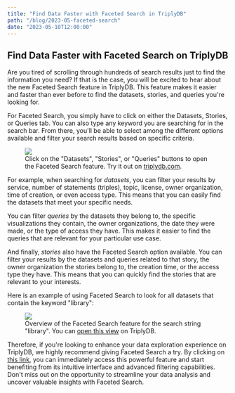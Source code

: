 ```yaml
---
title: "Find Data Faster with Faceted Search in TriplyDB"
path: "/blog/2023-05-faceted-search"
date: "2023-05-10T12:00:00"
---
```


## Find Data Faster with Faceted Search on TriplyDB

Are you tired of scrolling through hundreds of search results just to find the information you need? If that is the case, you will be excited to hear about the new Faceted Search feature in TriplyDB. This feature makes it easier and faster than ever before to find the datasets, stories, and queries you're looking for.

For Faceted Search, you simply have to click on either the Datasets, Stories, or Queries tab. You can also type any keyword you are searching for in the search bar. From there, you'll be able to select among the different options available and filter your search results based on specific criteria.

<figure>
  <a href="https://triplydb.com" target="_blank">
    <img src="goToFacetedSearch.png">
  </a>
  <figcaption>
    Click on the "Datasets", "Stories", or "Queries" buttons to open the  Faceted Search feature.  Try it out on <a href="https://triplydb.com" target="_blank">triplydb.com</a>.
  </figcaption>
</figure>

For example, when searching for *datasets*, you can filter your results by service, number of statements (triples), topic, license, owner organization, time of creation, or even access type.  This means that you can easily find the datasets that meet your specific needs.

You can filter *queries* by the datasets they belong to, the specific visualizations they contain, the owner organizations, the date they were made, or the type of access they have.  This makes it easier to find the queries that are relevant for your particular use case.

And finally, *stories* also have the Faceted Search option available.  You can filter your results by the datasets and queries related to that story, the owner organization the stories belong to, the creation time, or the access type they have.  This means that you can quickly find the stories that are relevant to your interests.

Here is an example of using Faceted Search to look for all datasets that contain the keyword "library":

<figure>
  <a href="https://triplydb.com/browse/datasets?q=library" target="_blank">
    <img src="facetedsearchDatasets.png">
  </a>
  <figcaption>
    Overview of the Faceted Search feature for the search string "library".  You can <a href="https://triplydb.com/browse/datasets?q=library" target="_blank">open this view</a> on TriplyDB.
  </figcaption>
</figure>

Therefore, if you're looking to enhance your data exploration experience on TriplyDB, we highly recommend giving Faceted Search a try.  By clicking on [this link](https://triplydb.com/browse/datasets), you can immediately access this powerful feature and start benefiting from its intuitive interface and advanced filtering capabilities.  Don't miss out on the opportunity to streamline your data analysis and uncover valuable insights with Faceted Search.
